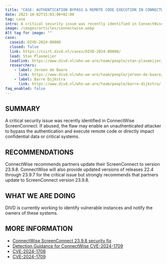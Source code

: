 ```yaml
---
title: "CASE: AUTHENTICATION BYPASS & REMOTE CODE EXECUTION IN CONNECTWISE SCREENCONNECT"
date: 2023-10-02T15:03:00+02:00
tag: case
intro: A critical security issue was recently identified in ConnectWise ScreenConnect. If abused, the flaw may enable an unauthenticated attacker to bypass the authentication and execute remote code or directly impact confidential data or critical systems.
image: /images/articles/connectwise.webp
Alt tag for image: ""
case:
  caseid: DIVD-2024-00008
  closed: false
  link: https://csirt.divd.nl/cases/DIVD-2024-00008/
  lead: Stan Plasmeijer
  leadlink: https://www.divd.nl/who-we-are/team/people/stan-plasmeijer/
  researchers:
    - label: Jeroen de Baare
      link: https://www.divd.nl/who-we-are/team/people/jeroen-de-baare/
    - label: Barre Dijkstra
      link: https://www.divd.nl/who-we-are/team/people/barre-dijkstra/
faq_enabled: false
---
```

## SUMMARY

A critical security issue was recently identified in ConnectWise ScreenConnect. If abused, the flaw may enable an unauthenticated attacker to bypass the authentication and execute remote code or directly impact confidential data or critical systems.

## RECOMMENDATIONS

ConnectWise recommends partners update their ScreenConnect to version 23.9.8. ConnectWise will also provide updated versions of releases 22.4 through 23.9.7 for the critical issue but strongly recommends that partners update to ScreenConnect version 23.9.8.

## WHAT WE ARE DOING

DIVD is currently working to identify vulnerable instances and notify the owners of these systems.

## MORE INFORMATION

- [ConnectWise ScreenConnect 23.9.8 security fix](https://www.connectwise.com/company/trust/security-bulletins/connectwise-screenconnect-23.9.8)
- [Detection Guidance for ConnectWise CVE-2024-1709](https://www.huntress.com/blog/detection-guidance-for-connectwise-cwe-288-2)
- [CVE-2024-1708](https://cve.mitre.org/cgi-bin/cvename.cgi?name=CVE-2024-1708)
- [CVE-2024-1709](https://cve.mitre.org/cgi-bin/cvename.cgi?name=CVE-2024-1709)
